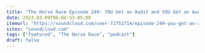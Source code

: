 ```yaml
---
title: "The Horse Race Episode 249: YOU Get an Audit and YOU Get an Audit and YOU Get an Audit!"
date: 2023-03-09T06:04:53-05:00
itemurl: "https://soundcloud.com/user-72751714/episode-249-you-get-an-audit-and-you-get-an-audit-and-you-get-an-audit"
sites: "soundcloud.com"
tags: ["featured", "The Horse Race", "podcast"]
draft: false
---
```


